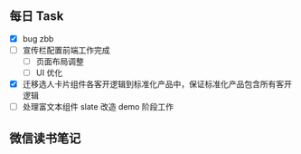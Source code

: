 ## 每日 Task
- [x] bug zbb
- [ ] 宣传栏配置前端工作完成
	- [ ] 页面布局调整
	- [ ] UI 优化
- [x] 迁移选人卡片组件各客开逻辑到标准化产品中，保证标准化产品包含所有客开逻辑
- [ ] 处理富文本组件 slate 改造 demo 阶段工作

## 微信读书笔记
<!-- start of weread -->
<!-- end of weread -->